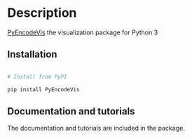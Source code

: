 # Description

[PyEncodeVis](https://pypi.org/project/PyEncodeVis/) the visualization package for Python 3

## Installation

```python

# Install from PyPI 

pip install PyEncodeVis

```

## Documentation and tutorials 

The documentation and tutorials are included in the package.
